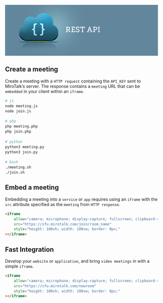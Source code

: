 ![restAPI](restAPI.png)

## Create a meeting

Create a meeting with a `HTTP request` containing the `API_KEY` sent to MiroTalk’s server. The response contains a `meeting` URL that can be `embedded` in your client within an `iframe`.

```bash
# js
node meeting.js
node join.js

# php
php meeting.php
php join.php

# python
python3 meeting.py
python3 join.py

# bash
./meeting.sh
./join.sh
```

## Embed a meeting

Embedding a meeting into a `service` or `app` requires using an `iframe` with the `src` attribute specified as the `meeting` from `HTTP response`.

```html
<iframe
    allow="camera; microphone; display-capture; fullscreen; clipboard-read; clipboard-write; autoplay"
    src="https://sfu.mirotalk.com/join/room_name"
    style="height: 100vh; width: 100vw; border: 0px;"
></iframe>
```

## Fast Integration

Develop your `website` or `application`, and bring `video meetings` in with a simple `iframe`.

```html
<iframe
    allow="camera; microphone; display-capture; fullscreen; clipboard-read; clipboard-write; autoplay"
    src="https://sfu.mirotalk.com/newroom"
    style="height: 100vh; width: 100vw; border: 0px;"
></iframe>
```
